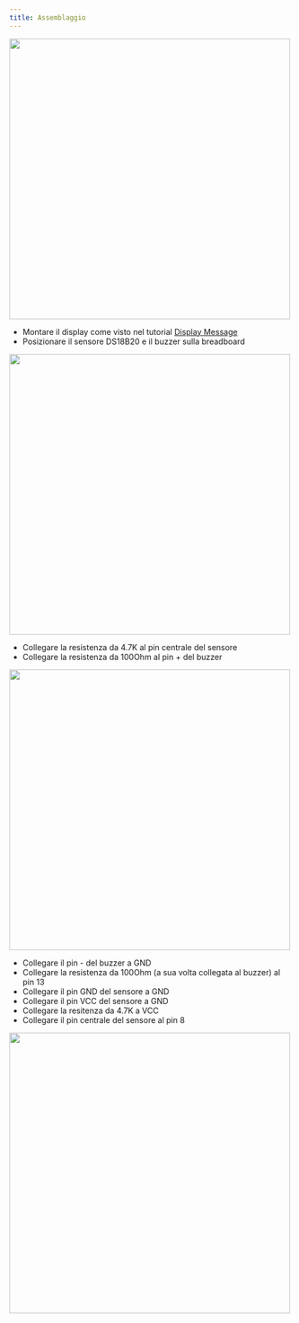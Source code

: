 ```yaml
---
title: Assemblaggio
---
```


<img src="./images/display_temperature_buzzer.png" alt="" style="width: 500px;"/>

  * Montare il display come visto nel tutorial [Display Message](/projects/display-message)
  * Posizionare il sensore DS18B20 e il buzzer sulla breadboard

<img src="./images/1.jpg" alt="" style="width: 500px;"/>

  * Collegare la resistenza da 4.7K al pin centrale del sensore
  * Collegare la resistenza da 100Ohm al pin + del buzzer

<img src="./images/2.jpg" alt="" style="width: 500px;"/>

  * Collegare il pin - del buzzer a GND
  * Collegare la resistenza da 100Ohm (a sua volta collegata al buzzer) al pin 13
  * Collegare il pin GND del sensore a GND
  * Collegare il pin VCC del sensore a GND
  * Collegare la resitenza da 4.7K a VCC
  * Collegare il pin centrale del sensore al pin 8

<img src="./images/3.jpg" alt="" style="width: 500px;"/>